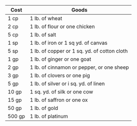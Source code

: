 
|Cost |	Goods
|-----|------|
|1 cp |	1 lb. of wheat
|2 cp |	1 lb. of flour or one chicken
|5 cp |	1 lb. of salt
|1 sp |	1 lb. of iron or 1 sq yd. of canvas
|5 sp |	1 lb. of copper or 1 sq. yd. of cotton cloth
|1 gp |	1 lb. of ginger or one goat
|2 gp |	1 lb. of cinnamon or pepper, or one sheep
|3 gp |	1 lb. of clovers or one pig
|5 gp |	1 lb. of silver or i sq. yd. of linen
|10 gp | 	1 sq. yd. of silk or one cow
|15 gp |	1 lb. of saffron or one ox
|50 gp |	1 lb. of gold
|500 gp |	1 lb. of platinum